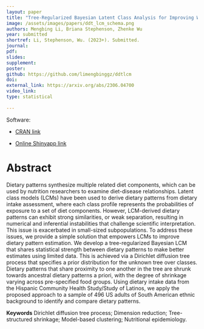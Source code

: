 ```yaml
---
layout: paper
title: "Tree-Regularized Bayesian Latent Class Analysis for Improving Weakly Separated Dietary Pattern Subtyping in Small-Sized Subpopulations"
image: /assets/images/papers/ddt_lcm_schema.png
authors: Mengbing Li, Briana Stephenson, Zhenke Wu
year: submitted
shortref: Li, Stephenson, Wu. (2023+). Submitted.
journal:
pdf: 
slides: 
supplement:
poster: 
github: https://github.com/limengbinggz/ddtlcm
doi: 
external_link: https://arxiv.org/abs/2306.04700
video_link: 
type: statistical
 
---
```


Software: 

- [CRAN link](https://cran.r-project.org/web/packages/ddtlcm/index.html)

- [Online Shinyapp link](https://bolinw.shinyapps.io/ddtlcm_app/)

# Abstract

Dietary patterns synthesize multiple related diet components, which can be used by nutrition researchers to examine diet-disease relationships. Latent class models (LCMs) have been used to derive dietary patterns from dietary intake assessment, where each class profile represents the probabilities of exposure to a set of diet components. However, LCM-derived dietary patterns can exhibit strong similarities, or weak separation, resulting in numerical and inferential instabilities that challenge scientific interpretation. This issue is exacerbated in small-sized subpopulations. To address these issues, we provide a simple solution that empowers LCMs to improve dietary pattern estimation. We develop a tree-regularized Bayesian LCM that shares statistical strength between dietary patterns to make better estimates using limited data. This is achieved via a Dirichlet diffusion tree process that specifies a prior distribution for the unknown tree over classes. Dietary patterns that share proximity to one another in the tree are shrunk towards ancestral dietary patterns a priori, with the degree of shrinkage varying across pre-specified food groups. Using dietary intake data from the Hispanic Community Health Study/Study of Latinos, we apply the proposed approach to a sample of 496 US adults of South American ethnic background to identify and compare dietary patterns.

**Keywords** Dirichlet diffusion tree process; Dimension reduction; Tree-structured shrinkage; Model-based clustering; Nutritional epidemiology.